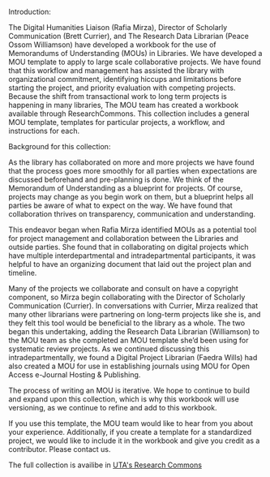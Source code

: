 
Introduction: 

The Digital Humanities Liaison (Rafia Mirza), Director of Scholarly Communication (Brett Currier), and The Research Data Librarian (Peace Ossom Williamson) have developed a workbook for the use of Memorandums of Understanding (MOUs) in Libraries.  We have developed a MOU template to apply to large scale collaborative projects.  We have found that this workflow and management has assisted the library with organizational commitment, identifying hiccups and limitations before starting the project, and priority evaluation with competing projects. Because the shift from transactional work to long term projects is happening in many libraries, The MOU team has created a workbook available through ResearchCommons. This collection includes a general MOU template, templates for particular projects, a workflow, and instructions for each. 

Background for this collection: 

As the library has collaborated on more and more projects we have found that the process goes more smoothly for all parties when expectations are discussed beforehand and  pre-planning is done. We think of the Memorandum of Understanding as a blueprint for projects. Of course, projects may change as you begin work on them, but a blueprint helps all parties be aware of what to expect on the way.  We have found that collaboration thrives on transparency, communication and understanding.  

This endeavor began when Rafia Mirza identified MOUs as a potential tool for project management and collaboration between the Libraries and outside parties. She found that in collaborating on digital projects which have multiple interdepartmental and intradepartmental participants,  it was helpful to have an organizing document that laid out the project plan and timeline.

Many of the projects we collaborate and consult on have a copyright component, so Mirza begin collaborating with the Director of Scholarly Communication (Currier). In conversations with Currier, Mirza realized that many other librarians were partnering on long-term projects like she is, and they felt this tool would be beneficial to the library as a whole. The two began this undertaking, adding the Research Data Librarian (Williamson) to the MOU team as she completed an MOU template she’d been using for systematic review projects. As we continued discussing this intradepartmentally, we found a Digital Project Librarian (Faedra Wills) had also created a MOU for use in establishing journals using MOU for Open Access e-Journal Hosting & Publishing.

The process of writing an MOU is iterative.  We hope to continue to build and expand upon this collection, which is why this workbook will use versioning, as we continue to refine and add to this workbook. 

If you use this template, the MOU team would like to hear from you about your experience. Additionally, if you create a template for a standardized project, we would like to include it in the workbook and give you credit as a contributor. Please contact us.

The full collection is availibe in  <a href="https://uta-ir.tdl.org/uta-ir/handle/10106/25646">UTA's Research Commons</a>


